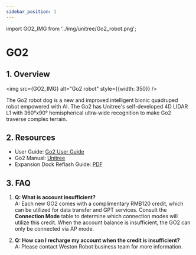 ```yaml
---
sidebar_position: 1
---
```


import GO2_IMG from '../img/unitree/Go2_robot.png';

# GO2

## 1. Overview

<img src={GO2_IMG} alt="Go2 robot" style={{width: 350}} />

The Go2 robot dog is a new and improved intelligent bionic quadruped robot empowered with AI. The Go2 has Unitree's self-developed 4D LIDAR L1 with 360°x90° hemispherical ultra-wide recognition to make Go2 traverse complex terrain.

## 2. Resources

* User Guide: [Go2 User Guide](https://tangrobot.sharepoint.com/:p:/s/Public-Outgoing/ESCOlfuKT5lPkwCnOFUoYbwB5Jr5o4meAyXd2lpGB09W5w?e=ixXe5e)
* Go2 Manual: [Unitree](https://support.unitree.com/home/en/developer/about%20Go2)
* Expansion Dock Reflash Guide: [PDF](https://tangrobot.sharepoint.com/:b:/s/Public-Outgoing/EcQ3PHojLhZBsDg1oBpvPPIBWyJiSJPyAZMsk91ZnXbBJg?e=YaKBgf)

## 3. FAQ

1. **Q: What is account insufficient?**  
    A: Each new GO2 comes with a complimentary RMB120 credit, which can be utilized for data transfer and GPT services. Consult the **Connection Mode** table to determine which connection modes will utilize this credit. When the account balance is insufficient, the GO2 can only be connected via AP mode.

2. **Q: How can I recharge my account when the credit is insufficient?**  
    A: Please contact Weston Robot business team for more information.
